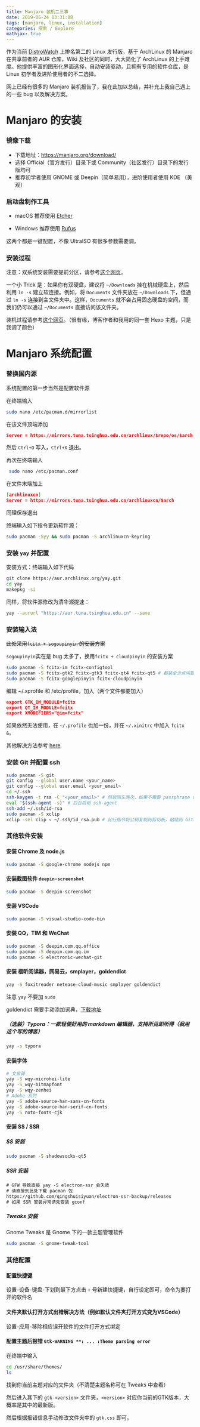 ```yaml
---
title: Manjaro 装机二三事
date: 2019-06-24 13:31:08
tags: [manjaro, linux, installation]
categories: 探索 / Explore
mathjax: true
---
```


作为当前 [DistroWatch](https://distrowatch.com/) 上排名第二的 Linux 发行版，基于 ArchLinux 的 Manjaro 在共享前者的 AUR 仓库，Wiki 及社区的同时，大大简化了 ArchLinux 的上手难度。他提供丰富的图形化界面选择，自动安装驱动，且拥有专用的软件仓库，是 Linux 初学者及进阶使用者的不二选择。

网上已经有很多的 Manjaro 装机报告了，我在此加以总结，并补充上我自己遇上的一些 bug 以及解决方案。

<!-- more -->

# Manjaro 的安装

### 镜像下载

- 下载地址：https://manjaro.org/download/
- 选择 Official（官方发行）目录下或 Community（社区发行）目录下的发行版均可
- 推荐初学者使用 GNOME 或 Deepin（简单易用），进阶使用者使用 KDE （美观）

### 启动盘制作工具

- macOS 推荐使用 [Etcher](https://www.balena.io/etcher/)

- Windows 推荐使用 [Rufus](https://rufus.ie/)

这两个都是一键配置，不像 UltraISO 有很多参数需要调。

### 安装过程

注意：双系统安装需要提前分区，请参考[这个网页](<https://blog.csdn.net/lj402159806/article/details/80218360>)。

一个小 Trick 是：如果你有双硬盘，建议将 `~/Downloads` 挂在机械硬盘上，然后利用 `ln -s` 建立软连接。例如，将 `Documents` 文件夹放在 `~/Downloads` 下，但通过 `ln -s` 连接到主文件夹中。这样，`Documents` 就不会占用固态硬盘的空间，而我们仍可以通过 `~/Documents` 直接访问该文件夹。

装机过程请参考[这个网页](https://zzycreate.github.io/2018/11/03/Manjaro的尝试/)。（很有缘，博客作者和我用的同一套 Hexo 主题，只是我调了颜色）

# Manjaro 系统配置

### 替换国内源

系统配置的第一步当然是配置软件源

在终端输入

```bash
sudo nano /etc/pacman.d/mirrorlist
```

在该文件顶端添加

```json
Server = https://mirrors.tuna.tsinghua.edu.cn/archlinux/$repo/os/$arch
```

然后 `Ctrl+O` 写入，`Ctrl+X` 退出。

再次在终端输入

```bash
 sudo nano /etc/pacman.conf
```

在文件末端加上

```json
[archlinuxcn]
Server = https://mirrors.tuna.tsinghua.edu.cn/archlinuxcn/$arch
```

同理保存退出

终端输入如下指令更新软件源：

```bash
sudo pacman -Syy && sudo pacman -S archlinuxcn-keyring
```

### 安装 `yay` 并配置

安装方式：终端输入如下代码

```bash
git clone https://aur.archlinux.org/yay.git
cd yay
makepkg -si
```

同样，将软件源修改为清华源提速：

```bash
yay --aururl "https://aur.tuna.tsinghua.edu.cn" --save
```

### 安装输入法

~~此处采用`fcitx + sogoupinyin` 的安装方案~~  

`sogoupinyin`实在是 bug 太多了，换用`fcitx + cloudpinyin` 的安装方案

```bash
sudo pacman -S fcitx-im fcitx-configtool
sudo pacman -S fcitx-gtk2 fcitx-gtk3 fcitx-qt4 fcitx-qt5 # 都装全少点问题
sudo pacman -S fcitx-googlepinyin fcitx-cloudpinyin
```

编辑 ~/.xprofile 和 /etc/profile，加入（两个文件都要加入）

```json
export GTK_IM_MODULE=fcitx
export QT_IM_MODULE=fcitx
export XMODIFIERS="@im=fcitx"
```

如果依然无法使用，在  `~/.profile` 也加一份，并在 `~/.xinitrc` 中加入 `fcitx &`。

其他解决方法参考 [here](https://forum.ubuntu.org.cn/viewtopic.php?t=480390)

### 安装 Git 并配置 ssh

```bash
sudo pacman -S git
git config --global user.name <your_name>
git config --global user.email <your_email>
cd ~/.ssh
ssh-keygen -t rsa -C "<your_email>" # 然后回车两次，如果不需要 passphrase 的话
eval "$(ssh-agent -s)" # 后台启动 ssh-agent
ssh-add ~/.ssh/id-rsa
sudo pacman -S xclip
xclip -sel clip < ~/.ssh/id_rsa.pub # 此行指令将公钥复制到剪切板，粘贴到 Github 上添加即可
```



### 其他软件安装

#### 安装 Chrome 及 node.js

```bash
sudo pacman -S google-chrome nodejs npm
```

#### 安装截图软件 `deepin-screenshot`

```sh
sudo pacman -S deepin-screenshot
```

#### 安装 VSCode

```bash
sudo pacman -S visual-studio-code-bin
```

#### 安装 QQ，TIM 和 WeChat

```bash
sudo pacman -S deepin.com.qq.office
sudo pacman -S deepin.com.qq.im
sudo pacman -S electronic-wechat-git
```

#### 安装 福昕阅读器，网易云，smplayer，goldendict

```bash
yay -S foxitreader netease-cloud-music smplayer goldendict 
```

注意 `yay` 不要加 `sudo`

goldendict 需要手动添加词典，[下载地址](<https://github.com/skywind3000/ECDICT/wiki>)

##### （选装）Typora：一款轻便好用的 markdown 编辑器，支持所见即所得（我用这个写的博客）

```bash
yay -s typora
```

#### 安装字体

```bash
# 文泉驿
yay -S wqy-microhei-lite
yay -S wqy-bitmapfont 
yay -S wqy-zenhei
# Adobe 系列
yay -S adobe-source-han-sans-cn-fonts 
yay -S adobe-source-han-serif-cn-fonts 
yay -S noto-fonts-cjk
```

#### 安装 SS / SSR

##### SS 安装

```bash
sudo pacman -S shadowsocks-qt5
```

##### SSR 安装

```html
# GFW 导致直接 yay -S electron-ssr 会失效
# 请直接到此处下载 pacman 包
https://github.com/qingshuisiyuan/electron-ssr-backup/releases
# 如果 SSR 安装异常请先安装 gconf
```

##### Tweaks 安装

Gnome Tweaks 是 Gnome 下的一款主题管理软件

```bash
sudo pacman -S gnome-tweak-tool
```



### 其他配置

#### 配置快捷键

设置-设备-键盘-下划到最下方点击 `+` 号新建快捷键，自行设定即可，命令为要打开的软件名

#### 文件夹默认打开方式出错解决方法（例如默认文件夹打开方式变为VSCode）

设置-应用-移除相应误开软件的文件打开方式绑定

#### 配置主题后报错 `Gtk-WARNING **: ... :Theme parsing error`

在终端中输入

```bash
cd /usr/share/themes/
ls
```

找到你当前主题对应的文件夹（不清楚主题名称可在 Tweaks 中查看）

然后进入其下的 `gtk-<version>` 文件夹，`<version>` 对应你当前的GTK版本，大概率是其中的最新版。

然后根据报错信息手动修改文件夹中的 `gtk.css` 即可。